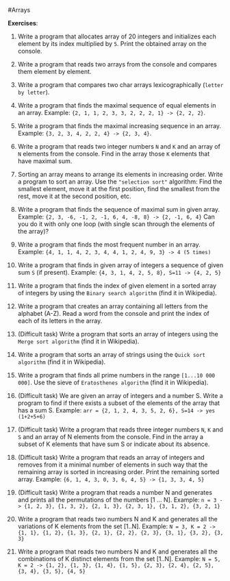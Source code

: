 #Arrays

**Exercises**:

01. Write a program that allocates array of 20 integers and initializes each element by its index multiplied by ``5``.
Print the obtained array on the console.

02. Write a program that reads two arrays from the console and compares them element by element.

03. Write a program that compares two char arrays lexicographically (``letter by letter``).

04. Write a program that finds the maximal sequence of equal elements in an array.
		Example: ``{2, 1, 1, 2, 3, 3, 2, 2, 2, 1} -> {2, 2, 2}``.

05. Write a program that finds the maximal increasing sequence in an array. Example: ``{3, 2, 3, 4, 2, 2, 4} -> {2, 3, 4}``.

06. Write a program that reads two integer numbers ``N`` and ``K`` and an array of ``N`` elements from the console.
Find in the array those ``K`` elements that have maximal sum.

07. Sorting an array means to arrange its elements in increasing order. Write a program to sort an array.
Use the ``"selection sort"`` algorithm: Find the smallest element, move it at the first position,
find the smallest from the rest, move it at the second position, etc.

08. Write a program that finds the sequence of maximal sum in given array.
Example: ``{2, 3, -6, -1, 2, -1, 6, 4, -8, 8} -> {2, -1, 6, 4}``
Can you do it with only one loop (with single scan through the elements of the array)?

09. Write a program that finds the most frequent number in an array. 
Example: ``{4, 1, 1, 4, 2, 3, 4, 4, 1, 2, 4, 9, 3} -> 4 (5 times)``

10. Write a program that finds in given array of integers a sequence of given sum ``S`` (if present).
Example: ``{4, 3, 1, 4, 2, 5, 8}, S=11 -> {4, 2, 5}``	

11. Write a program that finds the index of given element in a sorted array of integers by using the ``Binary search algorithm`` (find it in Wikipedia).

12. Write a program that creates an array containing all letters from the alphabet (A-Z).
Read a word from the console and print the index of each of its letters in the array.

13. (Difficult task) Write a program that sorts an array of integers using the ``Merge sort algorithm`` (find it in Wikipedia).

14. Write a program that sorts an array of strings using the ``Quick sort algorithm`` (find it in Wikipedia).

15. Write a program that finds all prime numbers in the range ``[1...10 000 000]``. Use the sieve of ``Eratosthenes algorithm`` (find it in Wikipedia).

16. (Difficult task) We are given an array of integers and a number S. Write a program to find if there exists a subset of the elements of the array that has a sum S.
Example: ``arr = {2, 1, 2, 4, 3, 5, 2, 6}, S=14 -> yes (1+2+5+6)``

17. (Difficult task) Write a program that reads three integer numbers ``N``, ``K`` and ``S`` and an array of N elements from the console.
Find in the array a subset of K elements that have sum S or indicate about its absence.

18. (Difficult task) Write a program that reads an array of integers and removes from it a minimal number of elements in such way that
the remaining array is sorted in increasing order. Print the remaining sorted array.
Example: ``{6, 1, 4, 3, 0, 3, 6, 4, 5} -> {1, 3, 3, 4, 5}``

19. (Difficult task) Write a program that reads a number N and generates and prints all the permutations of the numbers [1 … N].
Example: ``n = 3 -> {1, 2, 3}, {1, 3, 2}, {2, 1, 3}, {2, 3, 1}, {3, 1, 2}, {3, 2, 1}``

20. Write a program that reads two numbers N and K and generates all the variations of K elements from the set [1..N].
Example: ``N = 3, K = 2 -> {1, 1}, {1, 2}, {1, 3}, {2, 1}, {2, 2}, {2, 3}, {3, 1}, {3, 2}, {3, 3}``

21. Write a program that reads two numbers N and K and generates all the combinations of K distinct elements from the set [1..N]. 
Example: ``N = 5, K = 2 -> {1, 2}, {1, 3}, {1, 4}, {1, 5}, {2, 3}, {2, 4}, {2, 5}, {3, 4}, {3, 5}, {4, 5}``
